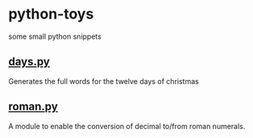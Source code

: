 # python-toys
some small python snippets
## [days.py](days.py)
Generates the full words for the twelve days of christmas

## [roman.py](romanNumerals/roman.py)
A module to enable the conversion of decimal to/from roman numerals.

